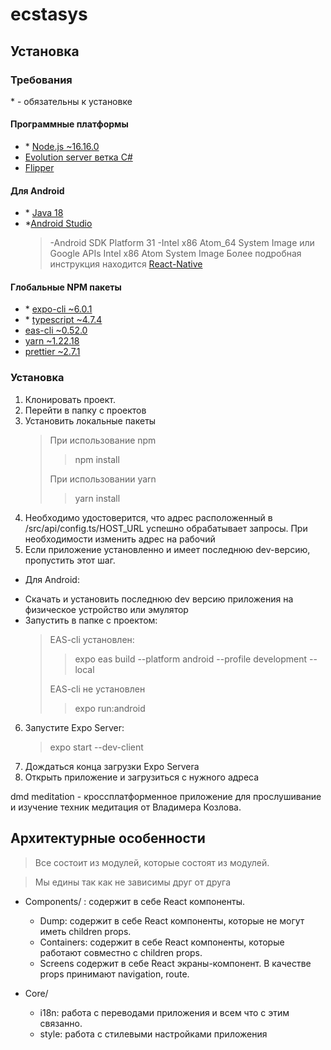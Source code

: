 # ecstasys

## Установка

### Требования

\* - обязательны к установке

#### Программные платформы

- \* [Node.js ~16.16.0](https://nodejs.org/en/)
- [Evolution server ветка C#](https://github.com/evolution-corporation/EvolutionServer "Необходимо изменить в /src/api/config.ts адрес на внутренний IP адрес машины и порт указаный, который прослушивает Evolution server")
- [Flipper](https://fbflipper.com/docs/getting-started/ "Возможно придется скачивать через VPN")

#### Для Android

- \* [Java 18](https://www.oracle.com/java/technologies/javase/jdk18-archive-downloads.html)
- \*[Android Studio](https://developer.android.com/studio/)
  > -Android SDK Platform 31
  > -Intel x86 Atom_64 System Image или Google APIs Intel x86 Atom System Image
  > Более подробная инструкция находится [React-Native](https://reactnative.dev/docs/environment-setup)

#### Глобальные NPM пакеты

- \* [expo-cli ~6.0.1](https://docs.expo.dev/workflow/expo-cli/)
- \* [typescript ~4.7.4](https://www.typescriptlang.org/docs/)
- [eas-cli ~0.52.0](https://docs.expo.dev/build/setup/)
- [yarn ~1.22.18](https://yarnpkg.com/getting-started/install)
- [prettier ~2.7.1](https://prettier.io/)

### Установка

1. Клонировать проект.
2. Перейти в папку с проектов
3. Установить локальные пакеты
   > При использование npm
   >
   > > npm install
   >
   > При использовании yarn
   >
   > > yarn install
4. Необходимо удостоверится, что адрес расположенный в /src/api/config.ts/HOST_URL успешно обрабатывает запросы. При необходимости изменить адрес на рабочий
5. Если приложение установленно и имеет последнюю dev-версию, пропустить этот шаг.

- Для Android:

* Скачать и установить последнюю dev версию приложения на физическое устройство или эмулятор
* Запустить в папке с проектом:
  > EAS-cli установлен:
  >
  > > expo eas build --platform android --profile development --local
  >
  > EAS-cli не установлен
  >
  > > expo run:android

6. Запустите Expo Server:
   > expo start --dev-client
7. Дождаться конца загрузки Expo Servera
8. Открыть приложение и загрузиться с нужного адреса

dmd meditation - кроссплатформенное приложение для прослушивание и изучение техник медитация от Владимера Козлова.

## Архитектурные особенности

> Все состоит из модулей, которые состоят из модулей.

> Мы едины так как не зависимы друг от друга

- Components/ : содержит в себе React компоненты.

  - Dump: содержит в себе React компоненты, которые не могут иметь children props.
  - Containers: содержит в себе React компоненты, которые работают совместно с children props.
  - Screens содержит в себе React экраны-компонент. В качестве props принимают navigation, route.

- Core/
  - i18n: работа с переводами приложения и всем что с этим связанно.
  - style: работа с стилевыми настройками приложения
